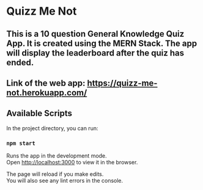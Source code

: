 # Quizz Me Not

## This is a 10 question General Knowledge Quiz App. It is created using the MERN Stack. The app will display the leaderboard after the quiz has ended.

## Link of the web app: https://quizz-me-not.herokuapp.com/




## Available Scripts

In the project directory, you can run:

### `npm start`

Runs the app in the development mode.\
Open [http://localhost:3000](http://localhost:3000) to view it in the browser.

The page will reload if you make edits.\
You will also see any lint errors in the console.
